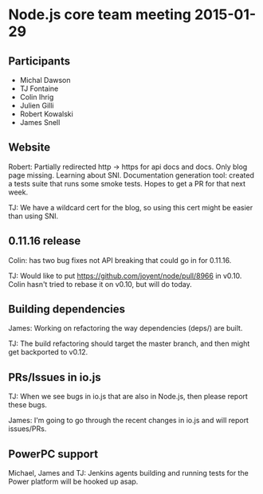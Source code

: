 # Node.js core team meeting 2015-01-29

## Participants

* Michal Dawson
* TJ Fontaine
* Colin Ihrig
* Julien Gilli
* Robert Kowalski
* James Snell

## Website

Robert: Partially redirected http -> https for api docs and docs. Only blog
page missing. Learning about SNI. Documentation generation tool: created a
tests suite that runs some smoke tests. Hopes to get a PR for that next week.

TJ: We have a wildcard cert for the blog, so using this cert might be easier
than using SNI.

## 0.11.16 release

Colin: has two bug fixes not API breaking that could go in for 0.11.16.

TJ: Would like to put https://github.com/joyent/node/pull/8966 in v0.10. Colin
hasn't tried to rebase it on v0.10, but will do today.

## Building dependencies

James: Working on refactoring the way dependencies (deps/) are built.

TJ: The build refactoring should target the master branch, and then might get
backported to v0.12.

## PRs/Issues in io.js

TJ: When we see bugs in io.js that are also in Node.js, then please report
these bugs.

James: I'm going to go through the recent changes in io.js and will report
issues/PRs.

## PowerPC support

Michael, James and TJ: Jenkins agents building and running tests for the Power
platform will be hooked up asap.
